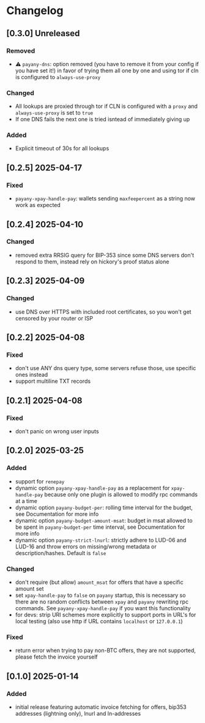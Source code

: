 # Changelog

## [0.3.0] Unreleased
### Removed
- :warning: ``payany-dns``: option removed (you have to remove it from your config if you have set it!) in favor of trying them all one by one and using tor if cln is configured to `always-use-proxy`

### Changed
- All lookups are proxied through tor if CLN is configured with a `proxy` and `always-use-proxy` is set to `true`
- If one DNS fails the next one is tried isntead of immediately giving up

### Added
- Explicit timeout of 30s for all lookups

## [0.2.5] 2025-04-17
### Fixed
- ``payany-xpay-handle-pay``: wallets sending ``maxfeepercent`` as a string now work as expected

## [0.2.4] 2025-04-10
### Changed
- removed extra RRSIG query for BIP-353 since some DNS servers don't respond to them, instead rely on hickory's proof status alone

## [0.2.3] 2025-04-09
### Changed
- use DNS over HTTPS with included root certificates, so you won't get censored by your router or ISP

## [0.2.2] 2025-04-08

### Fixed
- don't use ANY dns query type, some servers refuse those, use specific ones instead
- support multiline TXT records

## [0.2.1] 2025-04-08

### Fixed
- don't panic on wrong user inputs

## [0.2.0] 2025-03-25

### Added

- support for ``renepay``
- dynamic option ``payany-xpay-handle-pay`` as a replacement for ``xpay-handle-pay`` because only one plugin is allowed to modify rpc commands at a time
- dynamic option ``payany-budget-per``: rolling time interval for the budget, see Documentation for more info
- dynamic option ``payany-budget-amount-msat``: budget in msat allowed to be spent in ``payany-budget-per`` time interval, see Documentation for more info
- dynamic option ``payany-strict-lnurl``: strictly adhere to LUD-06 and LUD-16 and throw errors on missing/wrong metadata or description/hashes. Default is ``false``

### Changed

- don't require (but allow) ``amount_msat`` for offers that have a specific amount set
- set ``xpay-handle-pay`` to ``false`` on ``payany`` startup, this is necessary so there are no random conflicts between ``xpay`` and ``payany`` rewriting rpc commands. See ``payany-xpay-handle-pay`` if you want this functionality
- for devs: strip URI schemes more explicitly to support ports in URL's for local testing (also use http if URL contains ``localhost`` or ``127.0.0.1``)

### Fixed

- return error when trying to pay non-BTC offers, they are not supported, please fetch the invoice yourself

## [0.1.0] 2025-01-14

### Added

- initial release featuring automatic invoice fetching for offers, bip353 addresses (lightning only), lnurl and ln-addresses

